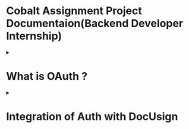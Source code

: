 # Cobalt Assignment Project Documentaion(Backend Developer Internship)

 <details close>
 <summary><h1>What is OAuth ?</h1></summary>

**Roles**

   ***OAuth defines four roles:***

*resource owner

      An entity capable of granting access to a protected resource.
      When the resource owner is a person, it is referred to as an
      end-user.

*resource server

      The server hosting the protected resources, capable of accepting
      and responding to protected resource requests using access tokens.

*client

      An application making protected resource requests on behalf of the
      resource owner and with its authorization.  The term "client" does
      not imply any particular implementation characteristics (e.g.,
      whether the application executes on a server, a desktop, or other
      devices).

*authorization server

      The server issuing access tokens to the client after successfully
      authenticating the resource owner and obtaining authorization.

>NOTE - The interaction between the authorization server and resource server
   is beyond the scope of this specification.  The authorization server
   may be the same server as the resource server or a separate entity.
   A single authorization server may issue access tokens accepted by
   multiple resource servers.

**Protocol Flow**

     +--------+                               +---------------+
     |        |--(A)- Authorization Request ->|   Resource    |
     |        |                               |     Owner     |
     |        |<-(B)-- Authorization Grant ---|               |
     |        |                               +---------------+
     |        |
     |        |                               +---------------+
     |        |--(C)-- Authorization Grant -->| Authorization |
     | Client |                               |     Server    |
     |        |<-(D)----- Access Token -------|               |
     |        |                               +---------------+
     |        |
     |        |                               +---------------+
     |        |--(E)----- Access Token ------>|    Resource   |
     |        |                               |     Server    |
     |        |<-(F)--- Protected Resource ---|               |
     +--------+                               +---------------+
</details>
<details close>
<summary><h1> Integration of Auth with DocUsign</h1></summary>

**Obtaining an access token**

The goal of authentication is to obtain an access token. An `access token` is needed for every API call to DocuSign.

**Determining OAuth flow**

1.Authorization Code Grant with Node.js

2.JSON Web Tokens (JWT) with Node.js

> In this project  i start using JWT OAuth flow because in my previous projects i done one authentication using JWT tokens.

